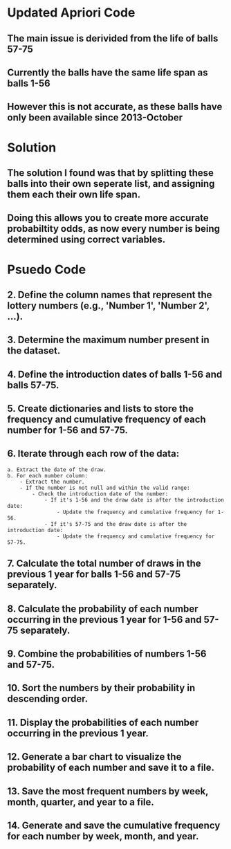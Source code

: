 # Updated Apriori Code

## The main issue is derivided from the life of balls 57-75
## Currently the balls have the same life span as balls 1-56
## However this is not accurate, as these balls have only been available since 2013-October

# Solution

## The solution I found was that by splitting these balls into their own seperate list, and assigning them each their own life span.
## Doing this allows you to create more accurate probabiltity odds, as now every number is being determined using correct variables.


# Psuedo Code

## 2. Define the column names that represent the lottery numbers (e.g., 'Number 1', 'Number 2', ...).

## 3. Determine the maximum number present in the dataset.

## 4. Define the introduction dates of balls 1-56 and balls 57-75.

## 5. Create dictionaries and lists to store the frequency and cumulative frequency of each number for 1-56 and 57-75.

## 6. Iterate through each row of the data:
    a. Extract the date of the draw.
    b. For each number column:
        - Extract the number.
        - If the number is not null and within the valid range:
            - Check the introduction date of the number:
                - If it's 1-56 and the draw date is after the introduction date:
                    - Update the frequency and cumulative frequency for 1-56.
                - If it's 57-75 and the draw date is after the introduction date:
                    - Update the frequency and cumulative frequency for 57-75.

## 7. Calculate the total number of draws in the previous 1 year for balls 1-56 and 57-75 separately.

## 8. Calculate the probability of each number occurring in the previous 1 year for 1-56 and 57-75 separately.

## 9. Combine the probabilities of numbers 1-56 and 57-75.

## 10. Sort the numbers by their probability in descending order.

## 11. Display the probabilities of each number occurring in the previous 1 year.

## 12. Generate a bar chart to visualize the probability of each number and save it to a file.

## 13. Save the most frequent numbers by week, month, quarter, and year to a file.

## 14. Generate and save the cumulative frequency for each number by week, month, and year.

